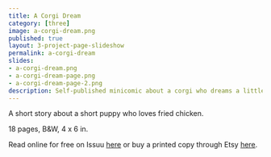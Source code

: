 ```yaml
---
title: A Corgi Dream
category: [three]
image: a-corgi-dream.png
published: true
layout: 3-project-page-slideshow
permalink: a-corgi-dream
slides: 
- a-corgi-dream.png
- a-corgi-dream-page.png
- a-corgi-dream-page-2.png
description: Self-published minicomic about a corgi who dreams a little too big. Debuted at Short Run 2015 in Seattle.
---
```

A short story about a short puppy who loves fried chicken.

18 pages, B&W, 4 x 6 in.

Read online for free on Issuu [here](http://issuu.com/hicrista/docs/a_corgi_dream) or buy a printed copy through Etsy [here](https://www.etsy.com/listing/250865774/a-corgi-dream-minicomic). 

